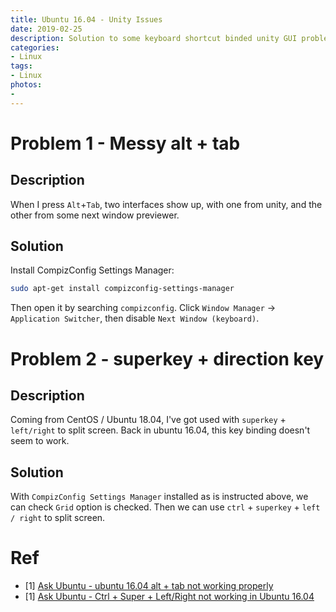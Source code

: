 ```yaml
---
title: Ubuntu 16.04 - Unity Issues
date: 2019-02-25
description: Solution to some keyboard shortcut binded unity GUI problems w/ ubuntu 16.04.
categories:
- Linux
tags:
- Linux
photos:
-
---
```


# Problem 1 - Messy alt + tab

## Description

When I press `Alt`+`Tab`, two interfaces show up, with one from unity, and the other from some next window previewer.

## Solution

Install CompizConfig Settings Manager:

```bash
sudo apt-get install compizconfig-settings-manager
```

Then open it by searching `compizconfig`. Click `Window Manager` -> `Application Switcher`, then disable `Next Window (keyboard)`. 

# Problem 2 - superkey + direction key 

## Description

Coming from CentOS / Ubuntu 18.04, I've got used with `superkey` + `left/right` to split screen. Back in ubuntu 16.04, this key binding doesn't seem to work.

## Solution

With `CompizConfig Settings Manager` installed as is instructed above, we can check `Grid` option is checked. Then we can use `ctrl` + `superkey` + `left / right` to split screen.

# Ref
- \[1\] [Ask Ubuntu - ubuntu 16.04 alt + tab not working properly](http://users.ece.cmu.edu/~vsekar/papers/sigcomm15_mpcdash.pdf)<a name="ref1"></a>
- \[1\] [Ask Ubuntu - Ctrl + Super + Left/Right not working in Ubuntu 16.04](https://askubuntu.com/questions/821954/ctrl-super-left-right-not-working-in-ubuntu-16-04)<a name="ref2"></a>